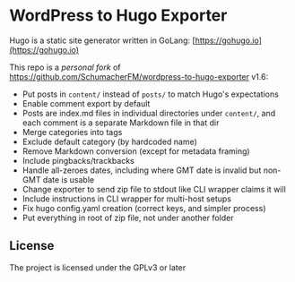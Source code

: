 # WordPress to Hugo Exporter

Hugo is a static site generator written in GoLang:
[https://gohugo.io](https://gohugo.io)

This repo is a *personal fork* of
https://github.com/SchumacherFM/wordpress-to-hugo-exporter v1.6:

- Put posts in `content/` instead of `posts/` to match Hugo's
  expectations
- Enable comment export by default
- Posts are index.md files in individual directories under `content/`,
  and each comment is a separate Markdown file in that dir
- Merge categories into tags
- Exclude default category (by hardcoded name)
- Remove Markdown conversion (except for metadata framing)
- Include pingbacks/trackbacks
- Handle all-zeroes dates, including where GMT date is invalid but
  non-GMT date is usable
- Change exporter to send zip file to stdout like CLI wrapper claims
  it will
- Include instructions in CLI wrapper for multi-host setups
- Fix hugo config.yaml creation (correct keys, and simpler process)
- Put everything in root of zip file, not under another folder

## License

The project is licensed under the GPLv3 or later

